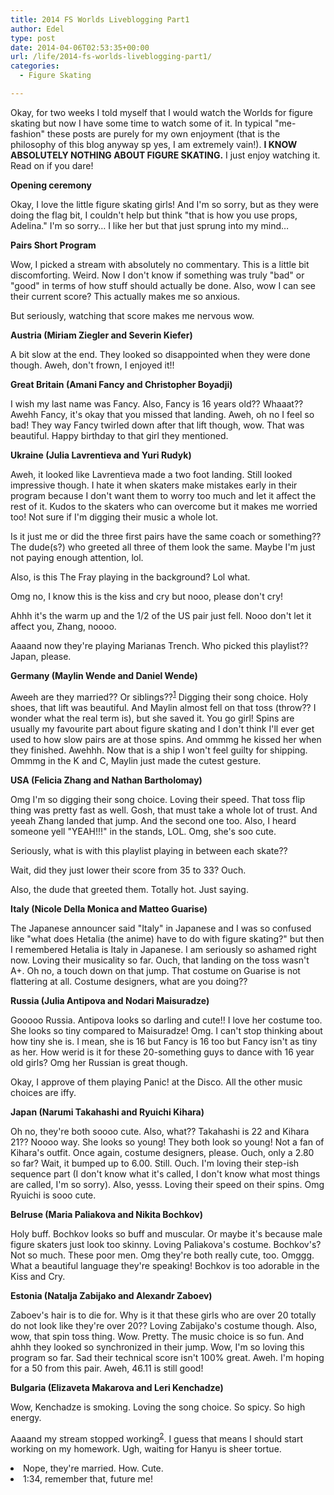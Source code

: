 ```yaml
---
title: 2014 FS Worlds Liveblogging Part1
author: Edel
type: post
date: 2014-04-06T02:53:35+00:00
url: /life/2014-fs-worlds-liveblogging-part1/
categories:
  - Figure Skating

---
```

Okay, for two weeks I told myself that I would watch the Worlds for figure skating but now I have some time to watch some of it. In typical "me-fashion" these posts are purely for my own enjoyment (that is the philosophy of this blog anyway sp yes, I am extremely vain!). **I KNOW ABSOLUTELY NOTHING ABOUT FIGURE SKATING.** I just enjoy watching it. Read on if you dare!

**Opening ceremony**
  
Okay, I love the little figure skating girls! And I'm so sorry, but as they were doing the flag bit, I couldn't help but think "that is how you use props, Adelina." I'm so sorry&#8230; I like her but that just sprung into my mind&#8230;

**Pairs Short Program**
  
Wow, I picked a stream with absolutely no commentary. This is a little bit discomforting. Weird. Now I don't know if something was truly "bad" or "good" in terms of how stuff should actually be done. Also, wow I can see their current score? This actually makes me so anxious.

But seriously, watching that score makes me nervous wow.

**Austria (Miriam Ziegler and Severin Kiefer)**
  
A bit slow at the end. They looked so disappointed when they were done though. Aweh, don't frown, I enjoyed it!!

**Great Britain (Amani Fancy and Christopher Boyadji)**
  
I wish my last name was Fancy. Also, Fancy is 16 years old?? Whaaat?? Awehh Fancy, it's okay that you missed that landing. Aweh, oh no I feel so bad! They way Fancy twirled down after that lift though, wow. That was beautiful. Happy birthday to that girl they mentioned.

**Ukraine (Julia Lavrentieva and Yuri Rudyk)**
  
Aweh, it looked like Lavrentieva made a two foot landing. Still looked impressive though. I hate it when skaters make mistakes early in their program because I don't want them to worry too much and let it affect the rest of it. Kudos to the skaters who can overcome but it makes me worried too! Not sure if I'm digging their music a whole lot.

Is it just me or did the three first pairs have the same coach or something?? The dude(s?) who greeted all three of them look the same. Maybe I'm just not paying enough attention, lol.

Also, is this The Fray playing in the background? Lol what.

Omg no, I know this is the kiss and cry but nooo, please don't cry!

Ahhh it's the warm up and the 1/2 of the US pair just fell. Nooo don't let it affect you, Zhang, noooo.

Aaaand now they're playing Marianas Trench. Who picked this playlist?? Japan, please.

**Germany (Maylin Wende and Daniel Wende)**
  
Aweeh are they married?? Or siblings??<sup class="footnote"><a href="#foot_ajs-fn-id_1-737" id="back_ajs-fn-id_1-737">1</a></sup> Digging their song choice. Holy shoes, that lift was beautiful. And Maylin almost fell on that toss (throw?? I wonder what the real term is), but she saved it. You go girl! Spins are usually my favourite part about figure skating and I don't think I'll ever get used to how slow pairs are at those spins. And ommmg he kissed her when they finished. Awehhh. Now that is a ship I won't feel guilty for shipping. Ommmg in the K and C, Maylin just made the cutest gesture.

**USA (Felicia Zhang and Nathan Bartholomay)**
  
Omg I'm so digging their song choice. Loving their speed. That toss flip thing was pretty fast as well. Gosh, that must take a whole lot of trust. And yeeah Zhang landed that jump. And the second one too. Also, I heard someone yell "YEAH!!!" in the stands, LOL. Omg, she's soo cute.

Seriously, what is with this playlist playing in between each skate??

Wait, did they just lower their score from 35 to 33? Ouch.

Also, the dude that greeted them. Totally hot. Just saying.

**Italy (Nicole Della Monica and Matteo Guarise)**
  
The Japanese announcer said "Italy" in Japanese and I was so confused like "what does Hetalia (the anime) have to do with figure skating?" but then I remembered Hetalia is Italy in Japanese. I am seriously so ashamed right now. Loving their musicality so far. Ouch, that landing on the toss wasn't A+. Oh no, a touch down on that jump. That costume on Guarise is not flattering at all. Costume designers, what are you doing??

**Russia (Julia Antipova and Nodari Maisuradze)**
  
Gooooo Russia. Antipova looks so darling and cute!! I love her costume too. She looks so tiny compared to Maisuradze! Omg. I can't stop thinking about how tiny she is. I mean, she is 16 but Fancy is 16 too but Fancy isn't as tiny as her. How werid is it for these 20-something guys to dance with 16 year old girls? Omg her Russian is great though.

Okay, I approve of them playing Panic! at the Disco. All the other music choices are iffy.

**Japan (Narumi Takahashi and Ryuichi Kihara)**
  
Oh no, they're both soooo cute. Also, what?? Takahashi is 22 and Kihara 21?? Noooo way. She looks so young! They both look so young! Not a fan of Kihara's outfit. Once again, costume designers, please. Ouch, only a 2.80 so far? Wait, it bumped up to 6.00. Still. Ouch. I'm loving their step-ish sequence part (I don't know what it's called, I don't know what most things are called, I'm so sorry). Also, yesss. Loving their speed on their spins. Omg Ryuichi is sooo cute.

**Belruse (Maria Paliakova and Nikita Bochkov)**
  
Holy buff. Bochkov looks so buff and muscular. Or maybe it's because male figure skaters just look too skinny. Loving Paliakova's costume. Bochkov's? Not so much. These poor men. Omg they're both really cute, too. Omggg. What a beautiful language they're speaking! Bochkov is too adorable in the Kiss and Cry.

**Estonia (Natalja Zabijako and Alexandr Zaboev)**
  
Zaboev's hair is to die for. Why is it that these girls who are over 20 totally do not look like they're over 20?? Loving Zabijako's costume though. Also, wow, that spin toss thing. Wow. Pretty. The music choice is so fun. And ahhh they looked so synchronized in their jump. Wow, I'm so loving this program so far. Sad their technical score isn't 100% great. Aweh. I'm hoping for a 50 from this pair. Aweh, 46.11 is still good!

**Bulgaria (Elizaveta Makarova and Leri Kenchadze)**
  
Wow, Kenchadze is smoking. Loving the song choice. So spicy. So high energy. 

Aaaand my stream stopped working<sup class="footnote"><a href="#foot_ajs-fn-id_2-737" id="back_ajs-fn-id_2-737">2</a></sup>. I guess that means I should start working on my homework. Ugh, waiting for Hanyu is sheer tortue.


  <li>
    <a id="foot_ajs-fn-id_1-737"></a>Nope, they're married. How. Cute.&nbsp;&nbsp;<a class="ajs-back-link" href="#back_ajs-fn-id_1-737"></a>
  </li>
  <li>
    <a id="foot_ajs-fn-id_2-737"></a>1:34, remember that, future me!&nbsp;&nbsp;<a class="ajs-back-link" href="#back_ajs-fn-id_2-737"></a>
  </li>


<div id="ajs-fn-id_1-737" style="display:none;margin:0;" class="ajs-footnote-popup">
  <div>
    Nope, they're married. How. Cute.
  </div>
</div>

<div id="ajs-fn-id_2-737" style="display:none;margin:0;" class="ajs-footnote-popup">
  <div>
    1:34, remember that, future me!
  </div>
</div>